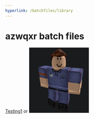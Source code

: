 ```yaml
---
hyperlink: /batchfiles/library
---
```

# azwqxr batch files
<a href="screenshot.png" download>Testing1</a>
or
<a href="screenshot.png" download>
 <img src="screenshot.png" alt="alt_text">
</a>
